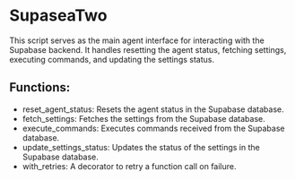 # SupaseaTwo

This script serves as the main agent interface for interacting with the Supabase backend. It handles resetting the agent status, fetching settings, executing commands, and updating the settings status.

## Functions:
* reset_agent_status: Resets the agent status in the Supabase database.
* fetch_settings: Fetches the settings from the Supabase database.
* execute_commands: Executes commands received from the Supabase database.
* update_settings_status: Updates the status of the settings in the Supabase database.
* with_retries: A decorator to retry a function call on failure.
